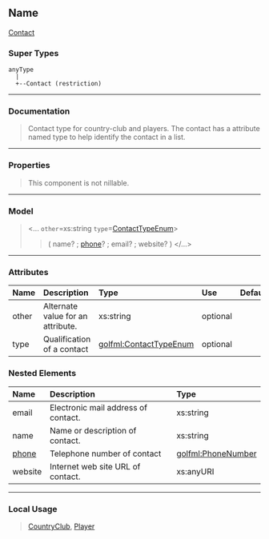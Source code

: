 ## Name ##

[Contact](CContact.md)
### Super Types ###
```
anyType
  |
  +--Contact (restriction)
```


---


### Documentation ###


> Contact type for country-club and players.
> The contact has a attribute named type to help identify the contact in a list.


---



### Properties ###

> This component is not nillable.

---


### Model ###

> <...  `other`=xs:string  `type`=[ContactTypeEnum](SContactTypeEnum.md)>
> > ( name? ; [phone](SPhoneNumber.md)? ; email? ; website? )
> > </...>

---


### Attributes ###

| **Name** | **Description** | **Type** | **Use** | **Default** | **Fixed** | **Form** |
|:---------|:----------------|:---------|:--------|:------------|:----------|:---------|
| other |  				Alternate value for an attribute.			 | xs:string | optional |  |  | unqualified |
| type |  Qualification of a contact | [golfml:ContactTypeEnum](SContactTypeEnum.md) | optional |  |  | unqualified |

### Nested Elements ###

| **Name** | **Description** | **Type** |
|:---------|:----------------|:---------|
| email |  					Electronic mail address of contact.				 | xs:string |
| name |  					Name or description of contact.				 | xs:string |
| [phone](SPhoneNumber.md) |  Telephone number of contact | [golfml:PhoneNumber](SPhoneNumber.md) |
| website |  					Internet web site URL of contact.				 | xs:anyURI |


---


### Local Usage ###

> [CountryClub](CCountryClub.md), [Player](CPlayer.md)